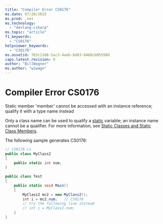 ```yaml
---
title: "Compiler Error CS0176"
ms.date: 07/20/2015
ms.prod: .net
ms.technology: 
  - "devlang-csharp"
ms.topic: "article"
f1_keywords: 
  - "CS0176"
helpviewer_keywords: 
  - "CS0176"
ms.assetid: 783c13d8-5ac3-4aeb-bd63-0468cb05550d
caps.latest.revision: 9
author: "BillWagner"
ms.author: "wiwagn"
---
```

# Compiler Error CS0176
Static member 'member' cannot be accessed with an instance reference; qualify it with a type name instead  
  
 Only a class name can be used to qualify a [static](../../csharp/language-reference/keywords/static.md) variable; an instance name cannot be a qualifier. For more information, see [Static Classes and Static Class Members](../../csharp/programming-guide/classes-and-structs/static-classes-and-static-class-members.md).  
  
 The following sample generates CS0176:  
  
```csharp  
// CS0176.cs  
public class MyClass2  
{  
    public static int num;  
}  
  
public class Test  
{  
    public static void Main()  
    {  
        MyClass2 mc2 = new MyClass2();  
        int i = mc2.num;   // CS0176  
        // try the following line instead  
        // int i = MyClass2.num;  
    }  
}  
```
